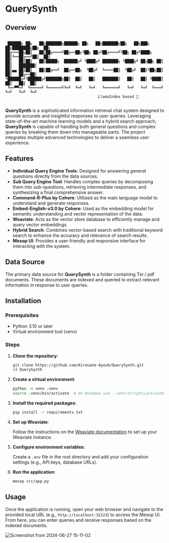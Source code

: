 # QuerySynth

## Overview
```

 ██████╗ ██╗   ██╗███████╗██████╗ ██╗   ██╗███████╗██╗   ██╗███╗   ██╗████████╗██╗  ██╗
██╔═══██╗██║   ██║██╔════╝██╔══██╗╚██╗ ██╔╝██╔════╝╚██╗ ██╔╝████╗  ██║╚══██╔══╝██║  ██║
██║   ██║██║   ██║█████╗  ██████╔╝ ╚████╔╝ ███████╗ ╚████╔╝ ██╔██╗ ██║   ██║   ███████║
██║▄▄ ██║██║   ██║██╔══╝  ██╔══██╗  ╚██╔╝  ╚════██║  ╚██╔╝  ██║╚██╗██║   ██║   ██╔══██║
╚██████╔╝╚██████╔╝███████╗██║  ██║   ██║   ███████║   ██║   ██║ ╚████║   ██║   ██║  ██║
 ╚══▀▀═╝  ╚═════╝ ╚══════╝╚═╝  ╚═╝   ╚═╝   ╚══════╝   ╚═╝   ╚═╝  ╚═══╝   ╚═╝   ╚═╝  ╚═╝
                                         LlamaIndex based 🦙                                              
                                                                                    
```
**QuerySynth** is a sophisticated information retrieval chat system designed to provide accurate and insightful responses to user queries. Leveraging state-of-the-art machine learning models and a hybrid search approach, **QuerySynth** is capable of handling both general questions and complex queries by breaking them down into manageable parts. The project integrates multiple advanced technologies to deliver a seamless user experience.

## Features

- **Individual Query Engine Tools**: Designed for answering general questions directly from the data sources.
- **Sub Query Engine Tool**: Handles complex queries by decomposing them into sub-questions, retrieving intermediate responses, and synthesizing a final comprehensive answer.
- **Command-R-Plus by Cohere**: Utilized as the main language model to understand and generate responses.
- **Embed-English-v3.0 by Cohere**: Used as the embedding model for semantic understanding and vector representation of the data.
- **Weaviate**: Acts as the vector store database to efficiently manage and query vector embeddings.
- **Hybrid Search**: Combines vector-based search with traditional keyword search to enhance the accuracy and relevance of search results.
- **Mesop UI**: Provides a user-friendly and responsive interface for interacting with the system.

## Data Source

The primary data source for **QuerySynth** is a folder containing Txt / pdf documents. These documents are indexed and queried to extract relevant information in response to user queries.

## Installation

### Prerequisites

- Python 3.10 or later
- Virtual environment tool (venv)

### Steps

1. **Clone the repository**:

    ```bash
    git clone https://github.com/Kirouane-Ayoub/QuerySynth.git
    cd QuerySynth
    ```

2. **Create a virtual environment**:

    ```bash
    python -m venv .venv
    source .venv/bin/activate  # On Windows use `.venv\Scripts\activate`
    ```

3. **Install the required packages**:

    ```bash
    pip install -r requirements.txt
    ```

4. **Set up Weaviate**:

    Follow the instructions on the [Weaviate documentation](https://weaviate.io/developers/weaviate) to set up your Weaviate instance.

5. **Configure environment variables**:

    Create a `.env` file in the root directory and add your configuration settings (e.g., API keys, database URLs).

6. **Run the application**:

    ```bash
    mesop src/app.py
    ```

## Usage

Once the application is running, open your web browser and navigate to the provided local URL (e.g., `http://localhost:32123`) to access the Mesop UI. From here, you can enter queries and receive responses based on the indexed documents.

![Screenshot from 2024-06-27 15-11-02](https://github.com/Kirouane-Ayoub/QuerySynth/assets/99510125/f69b624c-22f3-4cd6-b027-f4a2a33ea147)
